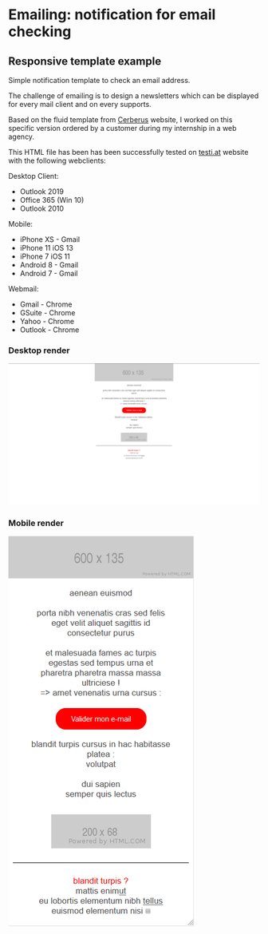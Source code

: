 # Emailing: notification for email checking

## Responsive template example
Simple notification template to check an email address.

The challenge of emailing is to design a newsletters which can be displayed for every mail client and on every supports. 

Based on the fluid template from [Cerberus](https://tedgoas.github.io/Cerberus/) website, I worked on this specific version ordered by a customer during my internship in a web agency.

This HTML file has been has been successfully tested on [testi.at](https://testi.at/) website with the following webclients:

Desktop Client:
- Outlook 2019
- Office 365 (Win 10)
- Outlook 2010

Mobile:
- iPhone XS - Gmail
- iPhone 11 iOS 13
- iPhone 7 iOS 11
- Android 8 - Gmail
- Android 7 - Gmail

Webmail:
- Gmail - Chrome
- GSuite - Chrome
- Yahoo - Chrome
- Outlook - Chrome


### Desktop render

![screen capture](https://github.com/0reldev/emailing-email-checking/blob/dev/screen-captures/desktop.png)


### Mobile render

![screen capture](https://github.com/0reldev/emailing-email-checking/blob/dev/screen-captures/mobile.png)
